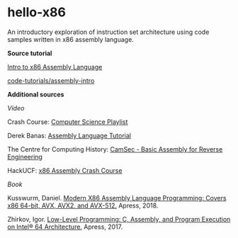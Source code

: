 # hello-x86

An introductory exploration of instruction set architecture using code samples written in x86 assembly language.

**Source tutorial**

[Intro to x86 Assembly Language](https://youtu.be/wLXIWKUWpSs)

[code-tutorials/assembly-intro](https://github.com/code-tutorials/assembly-intro)


**Additional sources**


*Video*

Crash Course: [Computer Science Playlist](https://www.youtube.com/playlist?list=PL8dPuuaLjXtNlUrzyH5r6jN9ulIgZBpdo)

Derek Banas: [Assembly Language Tutorial](https://youtu.be/ViNnfoE56V8)

The Centre for Computing History: [CamSec - Basic Assembly for Reverse Engineering](https://youtu.be/NhqAeQB_CZU)

HackUCF: [x86 Assembly Crash Course](https://youtu.be/75gBFiFtAb8)


*Book*

Kusswurm, Daniel. [Modern X86 Assembly Language Programming: Covers x86 64-bit, AVX, AVX2, and AVX-512.](https://learning.oreilly.com/library/view/modern-x86-assembly/9781484240632/) Apress, 2018.

Zhirkov, Igor. [Low-Level Programming: C, Assembly, and Program Execution on Intel® 64 Architecture.](https://learning.oreilly.com/library/view/low-level-programming-c/9781484224021/) Apress, 2017.
